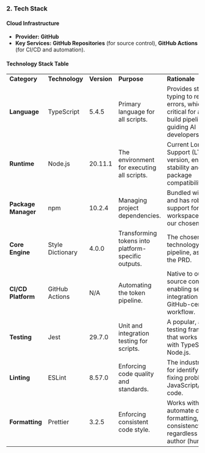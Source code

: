 ### 2. Tech Stack

#### Cloud Infrastructure

- **Provider:** **GitHub**
- **Key Services:** **GitHub Repositories** (for source control), **GitHub Actions** (for CI/CD and automation).

#### Technology Stack Table

<table>
  <tr>
   <td><strong>Category</strong>
   </td>
   <td><strong>Technology</strong>
   </td>
   <td><strong>Version</strong>
   </td>
   <td><strong>Purpose</strong>
   </td>
   <td><strong>Rationale</strong>
   </td>
  </tr>
  <tr>
   <td><strong>Language</strong>
   </td>
   <td>TypeScript
   </td>
   <td>5.4.5
   </td>
   <td>Primary language for all scripts.
   </td>
   <td>Provides strong typing to reduce errors, which is critical for a reliable build pipeline and for guiding AI developers.
   </td>
  </tr>
  <tr>
   <td><strong>Runtime</strong>
   </td>
   <td>Node.js
   </td>
   <td>20.11.1
   </td>
   <td>The environment for executing all scripts.
   </td>
   <td>Current Long-Term Support (LTS) version, ensuring stability and wide package compatibility.
   </td>
  </tr>
  <tr>
   <td><strong>Package Manager</strong>
   </td>
   <td>npm
   </td>
   <td>10.2.4
   </td>
   <td>Managing project dependencies.
   </td>
   <td>Bundled with Node.js and has robust support for monorepo workspaces, fitting our chosen structure.
   </td>
  </tr>
  <tr>
   <td><strong>Core Engine</strong>
   </td>
   <td>Style Dictionary
   </td>
   <td>4.0.0
   </td>
   <td>Transforming tokens into platform-specific outputs.
   </td>
   <td>The chosen core technology for the pipeline, as defined in the PRD.
   </td>
  </tr>
  <tr>
   <td><strong>CI/CD Platform</strong>
   </td>
   <td>GitHub Actions
   </td>
   <td>N/A
   </td>
   <td>Automating the token pipeline.
   </td>
   <td>Native to our chosen source control, enabling seamless integration with our GitHub-centric workflow.
   </td>
  </tr>
  <tr>
   <td><strong>Testing</strong>
   </td>
   <td>Jest
   </td>
   <td>29.7.0
   </td>
   <td>Unit and integration testing for scripts.
   </td>
   <td>A popular, all-in-one testing framework that works seamlessly with TypeScript and Node.js.
   </td>
  </tr>
  <tr>
   <td><strong>Linting</strong>
   </td>
   <td>ESLint
   </td>
   <td>8.57.0
   </td>
   <td>Enforcing code quality and standards.
   </td>
   <td>The industry standard for identifying and fixing problems in JavaScript/TypeScript code.
   </td>
  </tr>
  <tr>
   <td><strong>Formatting</strong>
   </td>
   <td>Prettier
   </td>
   <td>3.2.5
   </td>
   <td>Enforcing consistent code style.
   </td>
   <td>Works with ESLint to automate code formatting, ensuring consistency regardless of the author (human or AI).
   </td>
  </tr>
</table>
